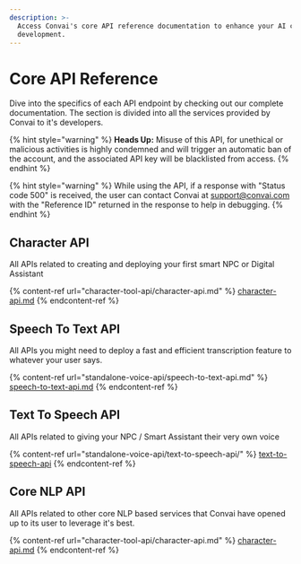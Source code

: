 ```yaml
---
description: >-
  Access Convai's core API reference documentation to enhance your AI character
  development.
---
```


# Core API Reference

Dive into the specifics of each API endpoint by checking out our complete documentation. The section is divided into all the services provided by Convai to it's developers.

{% hint style="warning" %}
**Heads Up:** Misuse of this API, for unethical or malicious activities is highly condemned and will trigger an automatic ban of the account, and the associated API key will be blacklisted from access.
{% endhint %}

{% hint style="warning" %}
While using the API, if a response with "Status code 500" is received, the user can contact Convai at support@convai.com with the "Reference ID" returned in the response to help in debugging.
{% endhint %}

## Character API

All APIs related to creating and deploying your first smart NPC or Digital Assistant

{% content-ref url="character-tool-api/character-api.md" %}
[character-api.md](character-tool-api/character-api.md)
{% endcontent-ref %}

## Speech To Text API

All APIs you might need to deploy a fast and efficient transcription feature to whatever your user says.

{% content-ref url="standalone-voice-api/speech-to-text-api.md" %}
[speech-to-text-api.md](standalone-voice-api/speech-to-text-api.md)
{% endcontent-ref %}

## Text To Speech API

All APIs related to giving your NPC / Smart Assistant their very own voice

{% content-ref url="standalone-voice-api/text-to-speech-api/" %}
[text-to-speech-api](standalone-voice-api/text-to-speech-api/)
{% endcontent-ref %}

## Core NLP API

All APIs related to other core NLP based services that Convai have opened up to its user to leverage it's best.

{% content-ref url="character-tool-api/character-api.md" %}
[character-api.md](character-tool-api/character-api.md)
{% endcontent-ref %}

##


